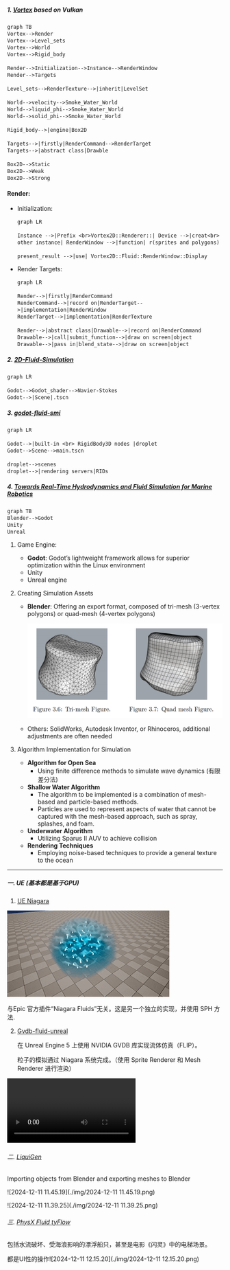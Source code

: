 ##### 1. [Vortex](https://github.com/mmaldacker/Vortex2D) based on Vulkan

```mermaid
graph TB
Vortex-->Render
Vortex-->Level_sets
Vortex-->World
Vortex-->Rigid_body

Render-->Initialization-->Instance-->RenderWindow
Render-->Targets

Level_sets-->RenderTexture-->|inherit|LevelSet

World-->velocity-->Smoke_Water_World
World-->liquid_phi-->Smoke_Water_World
World-->solid_phi-->Smoke_Water_World

Rigid_body-->|engine|Box2D

Targets-->|firstly|RenderCommand-->RenderTarget
Targets-->|abstract class|Drawble

Box2D-->Static
Box2D-->Weak
Box2D-->Strong
```





#### Render:

- Initialization:

  ```mermaid
  graph LR
  
  Instance -->|Prefix <br>Vortex2D::Renderer::| Device -->|creat<br> other instance| RenderWindow -->|function| r(sprites and polygons)
  
  present_result -->|use| Vortex2D::Fluid::RenderWindow::Display
  
  ```

- Render Targets:

  ```mermaid
  graph LR
  
  Render-->|firstly|RenderCommand
  RenderCommand-->|record on|RenderTarget-->|implementation|RenderWindow
  RenderTarget-->|implementation|RenderTexture
  
  Render-->|abstract class|Drawable-->|record on|RenderCommand
  Drawable-->|call|submit_function-->|draw on screen|object
  Drawable-->|pass in|blend_state-->|draw on screen|object
  ```



##### 2. [2D-Fluid-Simulation](https://github.com/Maaack/2D-Fluid-Simulation)

```mermaid
graph LR

Godot-->Godot_shader-->Navier-Stokes
Godot-->|Scene|.tscn
```

##### 3. [godot-fluid-smi](https://github.com/thompsop1sou/godot-fluid-sim)

```mermaid
graph LR

Godot-->|built-in <br> RigidBody3D nodes |droplet
Godot-->Scene-->main.tscn

droplet-->scenes
droplet-->|rendering servers|RIDs
```



##### 4. [Towards Real-Time Hydrodynamics and Fluid Simulation for Marine Robotics](https://github.com/YosefGuevara012/Towards-Real-Time-Hydrodynamics-and-Fluid-Simulation-for-Marine-Robotics)

```mermaid
graph TB
Blender-->Godot
Unity  
Unreal
```

1. Game Engine:

   - **Godot**: Godot’s lightweight framework allows for superior optimization within the Linux environment
   - Unity
   - Unreal engine

2. Creating Simulation Assets

   - **Blender**: Offering an export format, composed of tri-mesh (3-vertex polygons) or quad-mesh (4-vertex polygons)

     ![Blender](./img/blender.png)

   - Others: SolidWorks, Autodesk Inventor, or Rhinoceros,  additional adjustments are often needed

3. Algorithm Implementation for Simulation

   - **Algorithm for Open Sea**
     - Using finite difference methods  to simulate wave dynamics (有限差分法)
   - **Shallow Water Algorithm**
     - The algorithm to be implemented is a combination of mesh-based and particle-based methods. 
     - Particles are used to represent aspects of water that cannot be captured with the mesh-based approach, such as  spray, splashes, and foam.
   - **Underwater Algorithm**
     - Utilizing Sparus II AUV to achieve collision
   - **Rendering Techniques**
     - Employing noise-based techniques to provide a general texture to the ocean







------

##### 一. UE (基本都是基于GPU)

1. [UE Niagara](https://github.com/mushe/NiagaraFluid)

![184529081-7178c81c-4608-4519-ba0b-40f59fb07af4](./img/184529081-7178c81c-4608-4519-ba0b-40f59fb07af4.gif)

与Epic 官方插件“Niagara Fluids”无关。这是另一个独立的实现，并使用 SPH 方法.



2. [Gvdb-fluid-unreal](https://github.com/W298/gvdb-fluid-unreal)

   在 Unreal Engine 5 上使用 NVIDIA GVDB 库实现流体仿真（FLIP）。

   粒子的模拟通过 Niagara 系统完成。（使用 Sprite Renderer 和 Mesh Renderer 进行渲染）

<video src="./img/268487130-004b86f1-7cba-49c1-8d4d-353dc54cada2.mp4"></video>



###### 二. [LiquiGen](https://www.youtube.com/watch?v=JSbYbM5fk0M)

Importing objects from Blender and exporting meshes to Blender

![2024-12-11 11.45.19](./img/2024-12-11 11.45.19.png)

![2024-12-11 11.39.25](./img/2024-12-11 11.39.25.png)

###### 三. [PhysX Fluid tyFlow](https://www.youtube.com/watch?v=McDV8KUFzsA)

包括水流破坏、受海浪影响的漂浮船只，甚至是电影《闪灵》中的电梯场景。

都是UI性的操作![2024-12-11 12.15.20](./img/2024-12-11 12.15.20.png)
